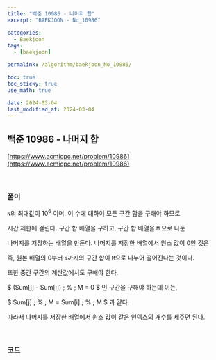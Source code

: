 ```yaml
---
title: "백준 10986 - 나머지 합"
excerpt: "BAEKJOON - No_10986"

categories:
  - Baekjoon
tags:
  - [baekjoon]

permalink: /algorithm/baekjoon_No_10986/

toc: true
toc_sticky: true
use_math: true

date: 2024-03-04
last_modified_at: 2024-03-04
---
```


## 백준 10986 - 나머지 합

[https://www.acmicpc.net/problem/10986](https://www.acmicpc.net/problem/10986)

<br>

### 풀이

`N`의 최대값이 $10^6$ 이며, 이 수에 대하여 모든 구간 합을 구해야 하므로 <br>

시간 제한에 걸린다. 구간 합 배열을 구하고, 구간 합 배열을 `M` 으로 나눈 <br>

나머지를 저장하는 배열을 만든다. 나머지를 저장한 배열에서 원소 값이 0인 것은 <br>

즉, 원본 배열의 0부터 `i`까지의 구간 합이 `M`으로 나누어 떨어진다는 것이다. <br>

또한 중간 구간의 계산값에서도 구해야 한다. <br>

$ (Sum[j] - Sum[i]) \; \%  \; M = 0 $ 인 구간을 구해야 하는데 이는, <br>

$ Sum[j] \; \% \; M = Sum[i] \; \% \; M $ 과 같다. <br>

따라서 나머지를 저장한 배열에서 원소 값이 같은 인덱스의 개수를 세주면 된다. <br>

<br>

### 코드

<script src="https://gist.github.com/jinwoojwa/338a6fbdd918111517ea045f71a96d96.js"></script>